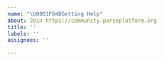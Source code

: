 ```yaml
---
name: "\U0001F64B‍Getting Help"
about: Join https://community.parseplatform.org
title: ''
labels: ''
assignees: ''

---
```



